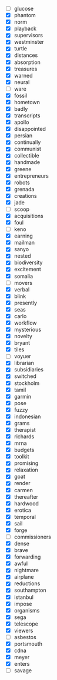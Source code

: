- [ ] glucose
- [x] phantom
- [x] norm
- [x] playback
- [x] supervisors
- [x] westminster
- [x] turtle
- [x] distances
- [x] absorption
- [x] treasures
- [x] warned
- [x] neural
- [ ] ware
- [x] fossil
- [x] hometown
- [x] badly
- [x] transcripts
- [x] apollo
- [x] disappointed
- [x] persian
- [x] continually
- [x] communist
- [x] collectible
- [x] handmade
- [x] greene
- [x] entrepreneurs
- [x] robots
- [x] grenada
- [x] creations
- [x] jade
- [ ] scoop
- [x] acquisitions
- [x] foul
- [ ] keno
- [x] earning
- [x] mailman
- [x] sanyo
- [x] nested
- [x] biodiversity
- [x] excitement
- [x] somalia
- [ ] movers
- [x] verbal
- [x] blink
- [x] presently
- [x] seas
- [x] carlo
- [x] workflow
- [x] mysterious
- [x] novelty
- [x] bryant
- [x] tiles
- [ ] voyuer
- [x] librarian
- [x] subsidiaries
- [x] switched
- [x] stockholm
- [x] tamil
- [x] garmin
- [x] pose
- [x] fuzzy
- [x] indonesian
- [x] grams
- [x] therapist
- [x] richards
- [x] mrna
- [x] budgets
- [x] toolkit
- [x] promising
- [x] relaxation
- [x] goat
- [x] render
- [x] carmen
- [x] thereafter
- [x] hardwood
- [x] erotica
- [x] temporal
- [x] sail
- [x] forge
- [ ] commissioners
- [x] dense
- [x] brave
- [x] forwarding
- [x] awful
- [x] nightmare
- [x] airplane
- [x] reductions
- [x] southampton
- [x] istanbul
- [x] impose
- [x] organisms
- [x] sega
- [x] telescope
- [x] viewers
- [ ] asbestos
- [x] portsmouth
- [x] cdna
- [x] meyer
- [x] enters
- [ ] savage